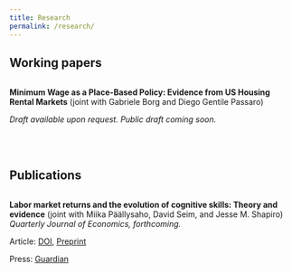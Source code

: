 ```yaml
---
title: Research
permalink: /research/
---
```


## Working papers

<figure style="width: 220px" class="align-left">
  <img src="{{ site.url }}{{ site.baseurl }}/assets/papers/min_wage_rent/residence_workplace_MW.png" alt="">
</figure> 

**Minimum Wage as a Place-Based Policy: Evidence from US Housing Rental Markets**
(joint with Gabriele Borg and Diego Gentile Passaro)

*Draft available upon request. Public draft coming soon.*

<br>
<br>

<!-- tryit: https://www.w3schools.com/html/tryit.asp?filename=tryhtml_intro
<table style="width:100%">   
  <tr>
    <td>
      <img src="https://santiagohermo.github.io/assets/papers/min_wage_rent/residence_workplace_MW.png" alt = "" width = "200">
    </td>
    <figure style="width: 200px" class="align-left">
      <img src="{{ site.url }}{{ site.baseurl }}/assets/papers/min_wage_rent/residence_workplace_MW.png" alt="">
    </figure>
    <td>
    <td>
      <b><font size="+1">Minimum Wage as a Place-Based Policy: Evidence from US Housing Rental Markets</font></b>
     with Gabriele Borg and Diego Gentile Passaro.
    <br>
    <br>
    <i>Draft available upon request. Public draft coming soon.</i>
    </td>
  </tr>
</table> -->



## Publications

<figure style="width: 220px" class="align-left">
  <img src="{{ site.url }}{{ site.baseurl }}/assets/papers/Skills/decomp_logic.png" alt="">
</figure> 

**Labor market returns and the evolution of cognitive skills: Theory and evidence**
(joint with Miika Päällysaho, David Seim, and Jesse M. Shapiro)
*Quarterly Journal of Economics, forthcoming.*

Article: [DOI](https://doi.org/10.1093/qje/qjac022), [Preprint](https://scholar.harvard.edu/files/shapiro/files/skills.pdf)

Press: [Guardian](https://www.theguardian.com/commentisfree/2021/aug/29/iqs-are-on-the-rise-but-we-dont-need-hard-facts-any-more)

